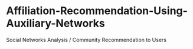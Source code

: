 # Affiliation-Recommendation-Using-Auxiliary-Networks
Social Networks Analysis / Community Recommendation to Users
